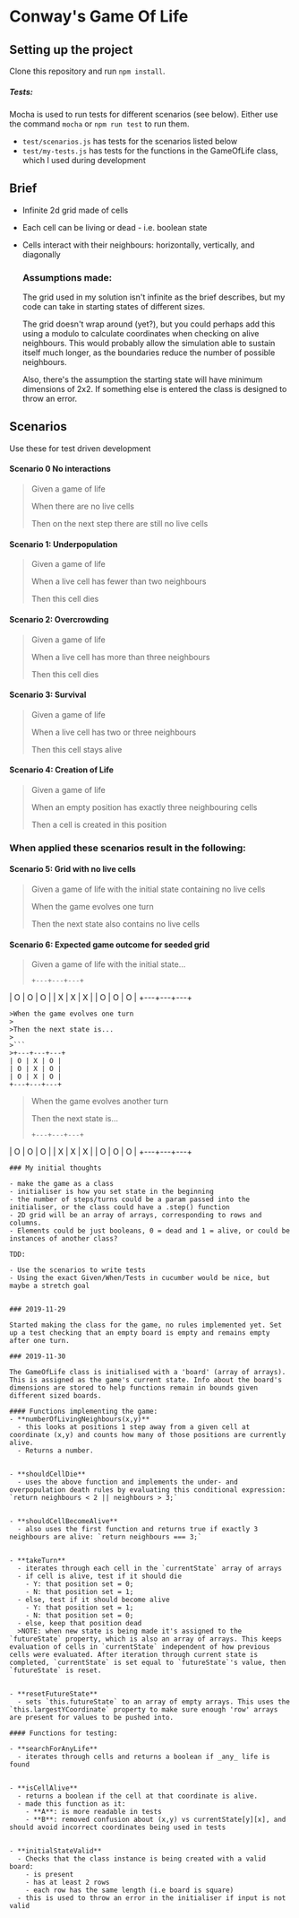 # Conway's Game Of Life

## Setting up the project

Clone this repository and run `npm install`.

##### Tests:
Mocha is used to run tests for different scenarios (see below). Either use the command `mocha` or `npm run test` to run them.

- `test/scenarios.js` has tests for the scenarios listed below
- `test/my-tests.js` has tests for the functions in the GameOfLife class, which I used during development

## Brief

- Infinite 2d grid made of cells
- Each cell can be living or dead - i.e. boolean state
- Cells interact with their neighbours: horizontally, vertically, and diagonally

  ### Assumptions made:
  The grid used in my solution isn't infinite as the brief describes, but my code can take in starting states of different sizes.

  The grid doesn't wrap around (yet?), but you could perhaps add this using a modulo to calculate coordinates when checking on alive neighbours. This would probably allow the simulation able to sustain itself much longer, as the boundaries reduce the number of possible neighbours.

  Also, there's the assumption the starting state will have minimum dimensions of 2x2. If something else is entered the class is designed to throw an error.

## Scenarios

Use these for test driven development

#### Scenario 0 No interactions


>Given a game of life
>
> When there are no live cells
>
>Then on the next step there are still no live cells


#### Scenario 1: Underpopulation
>Given a game of life
>
>When a live cell has fewer than two neighbours
>
>Then this cell dies

#### Scenario 2: Overcrowding
>Given a game of life
>
>When a live cell has more than three neighbours
>
>Then this cell dies

#### Scenario 3: Survival

>Given a game of life
>
>When a live cell has two or three neighbours
>
>Then this cell stays alive

#### Scenario 4: Creation of Life
>Given a game of life
>
>When an empty position has exactly three neighbouring cells
>
>Then a cell is created in this position

### When applied these scenarios result in the following:

#### Scenario 5: Grid with no live cells

>Given a game of life with the initial state containing no live cells
>
>When the game evolves one turn
>
>Then the next state also contains no live cells

#### Scenario 6: Expected game outcome for seeded grid

>Given a game of life with the initial state...
>
>```
>+---+---+---+
| O | O | O |
| X | X | X |
| O | O | O |
+---+---+---+
```
>When the game evolves one turn
>
>Then the next state is...
>
>```
>+---+---+---+
| O | X | O |
| O | X | O |
| O | X | O |
+---+---+---+
```
>When the game evolves another turn
>
>Then the next state is...
>```
>+---+---+---+
| O | O | O |
| X | X | X |
| O | O | O |
+---+---+---+
```
### My initial thoughts

- make the game as a class
- initialiser is how you set state in the beginning
- the number of steps/turns could be a param passed into the initialiser, or the class could have a .step() function
- 2D grid will be an array of arrays, corresponding to rows and columns.
- Elements could be just booleans, 0 = dead and 1 = alive, or could be instances of another class?

TDD:

- Use the scenarios to write tests
- Using the exact Given/When/Tests in cucumber would be nice, but maybe a stretch goal


### 2019-11-29

Started making the class for the game, no rules implemented yet. Set up a test checking that an empty board is empty and remains empty after one turn.

### 2019-11-30

The GameOfLife class is initialised with a 'board' (array of arrays). This is assigned as the game's current state. Info about the board's dimensions are stored to help functions remain in bounds given different sized boards.

#### Functions implementing the game:
- **numberOfLivingNeighbours(x,y)**
  - this looks at positions 1 step away from a given cell at coordinate (x,y) and counts how many of those positions are currently alive.
  - Returns a number.


- **shouldCellDie**
  - uses the above function and implements the under- and overpopulation death rules by evaluating this conditional expression: `return neighbours < 2 || neighbours > 3;`


- **shouldCellBecomeAlive**
  - also uses the first function and returns true if exactly 3 neighbours are alive: `return neighbours === 3;`


- **takeTurn**
  - iterates through each cell in the `currentState` array of arrays
  - if cell is alive, test if it should die
    - Y: that position set = 0;
    - N: that position set = 1;
  - else, test if it should become alive
    - Y: that position set = 1;
    - N: that position set = 0;
  - else, keep that position dead
  >NOTE: when new state is being made it's assigned to the `futureState` property, which is also an array of arrays. This keeps evaluation of cells in `currentState` independent of how previous cells were evaluated. After iteration through current state is completed, `currentState` is set equal to `futureState`'s value, then `futureState` is reset.


- **resetFutureState**
  - sets `this.futureState` to an array of empty arrays. This uses the `this.largestYCoordinate` property to make sure enough 'row' arrays are present for values to be pushed into.

#### Functions for testing:

- **searchForAnyLife**
  - iterates through cells and returns a boolean if _any_ life is found


- **isCellAlive**
  - returns a boolean if the cell at that coordinate is alive.
  - made this function as it:
    - **A**: is more readable in tests
    - **B**: removed confusion about (x,y) vs currentState[y][x], and should avoid incorrect coordinates being used in tests


- **initialStateValid**
  - Checks that the class instance is being created with a valid board:
    - is present
    - has at least 2 rows
    - each row has the same length (i.e board is square)
  - this is used to throw an error in the initialiser if input is not valid
